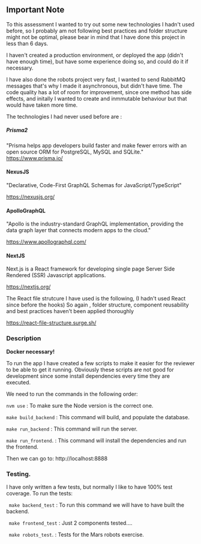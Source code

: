 ## Important Note

To this assessment I wanted to try out some new technologies I hadn't used before, so I probably am not following best practices and folder structure might not be optimal, please bear in mind that I have done this project in less than 6 days. 

I haven't created a production environment, or deployed the app (didn't have enough time), but have some experience doing so, and could do it if necessary.

I have also done the robots project very fast, I wanted to send RabbitMQ messages that's why I made it asynchronous, but didn't have time. The code quality has a lot of room for improvement, since one method has side effects, and initally I wanted to create and inmmutable behaviour but that would have taken more time.

The technologies I had never used before are :

##### Prisma2 
"Prisma helps app developers build faster and
make fewer errors with an open source ORM for PostgreSQL, MySQL and SQLite."
https://www.prisma.io/

#### NexusJS
"Declarative, Code-First GraphQL Schemas for JavaScript/TypeScript"

https://nexusjs.org/


#### ApolloGraphQL
"Apollo is the industry-standard GraphQL implementation, providing the data graph layer that connects modern apps to the cloud."

https://www.apollographql.com/


#### NextJS
 Next.js is a React framework for developing single page Server Side Rendered (SSR) Javascript applications.
 
https://nextjs.org/

The React file strutcure I have used is the following, (I hadn't used React since before the hooks) So again , folder structure, component reusability and best practices haven't been applied thoroughly

https://react-file-structure.surge.sh/


### Description

**Docker necessary!**

To run the app I have created a few scripts to make it easier for the reviewer to be able to get it running. Obviously these scripts are not good for development since some install dependencies every time they are executed.

We need to run the commands in the following order:

``` nvm use ```    :   To make sure the Node version is the correct one.

``` make build_backend ```  :   This command will build, and populate the database.

``` make run_backend ```    :   This command will run the server.

``` make run_frontend ```.  :   This command will install the dependencies and run the frontend.

Then we can go to: http://localhost:8888

### Testing.

I have only written a few tests, but normally I like to have 100% test coverage. 
To run the tests:

``` make backend_test```    :   To run this command we will have to have built the backend.

``` make frontend_test```   :   Just 2 components tested....

``` make robots_test```.    :   Tests for the Mars robots exercise.






